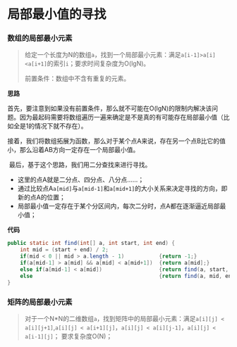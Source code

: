 # 局部最小值的寻找

### 数组的局部最小元素

> 给定一个长度为N的数组`a`，找到一个局部最小元素：满足`a[i-1]>a[i]<a[i+1]`的索引`i`；要求时间复杂度为O(lgN)。
>
> 前置条件：数组中不含有重复的元素。

**思路**

​	首先，要注意到如果没有前置条件，那么就不可能在O(lgN)的限制内解决该问题。因为最起码需要将数组遍历一遍来确定是不是真的有可能存在局部最小值（比如全是1的情况下就不存在）。

​	接着，我们将数组拓展为函数，那么对于某个点A来说，存在另一个点B比它的值小，那么沿着AB方向一定存在一个局部最小值。

​	最后，基于这个思路，我们用二分查找来进行寻找。

* 这里的点A就是二分点、四分点、八分点......；
* 通过比较点A`a[mid]`与`a[mid-1]`和`a[mid+1]`的大小关系来决定寻找的方向，即新的点A的位置；
* 局部最小值一定存在于某个分区间内，每次二分时，点A都在逐渐逼近局部最小值；

**代码**

```java
public static int find(int[] a, int start, int end) {
    int mid = (start + end) / 2;
    if(mid < 0 || mid > a.length - 1) 			{return -1;}
    if(a[mid-1] > a[mid] && a[mid] < a[mid+1]) 	{return a[mid];}
    else if(a[mid-1] < a[mid])					{return find(a, start, mid);}
    else										{return find(a, mid, end);}
}
```



### 矩阵的局部最小元素

> 对于一个N*N的二维数组`a`，找到矩阵中的局部最小元素：满足`a[i][j] < a[i][j+1]`,`a[i][j] < a[i+1][j]`，`a[i][j] < a[i][j-1]`，`a[i][j] < a[i-1][j]`；
> 要求复杂度O(N)；



